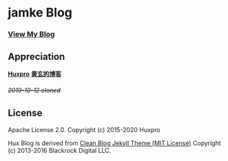 jamke Blog
========

### [View My Blog](https://meijamke.github.io)  


Appreciation
------------------

**[Huxpro](https://github.com/Huxpro)**
**[黄玄的博客](https://github.com/Huxpro/huxpro.github.io)**

###### ~~2019-10-12 cloned~~
License
---------

Apache License 2.0.
Copyright (c) 2015-2020 Huxpro

Hux Blog is derived from [Clean Blog Jekyll Theme (MIT License)](https://github.com/BlackrockDigital/startbootstrap-clean-blog-jekyll/)
Copyright (c) 2013-2016 Blackrock Digital LLC.
